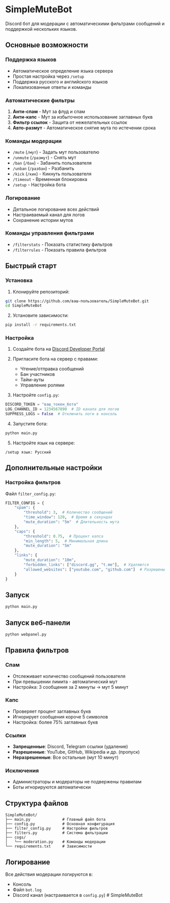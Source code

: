 # SimpleMuteBot

Discord бот для модерации с автоматическими фильтрами сообщений и поддержкой нескольких языков.

## Основные возможности

### Поддержка языков
- Автоматическое определение языка сервера
- Простая настройка через `/setup`
- Поддержка русского и английского языков
- Локализованные ответы и команды

### Автоматические фильтры

1. **Анти-спам** - Мут за флуд и спам
2. **Анти-капс** - Мут за избыточное использование заглавных букв
3. **Фильтр ссылок** - Защита от нежелательных ссылок
4. **Авто-размут** - Автоматическое снятие мута по истечении срока

### Команды модерации

- `/mute` (`/мут`) - Задать мут пользователю
- `/unmute` (`/размут`) - Снять мут
- `/ban` (`/бан`) - Забанить пользователя
- `/unban` (`/разбан`) - Разбанить
- `/kick` (`/кик`) - Кикнуть пользователя
- `/timeout` - Временная блокировка
- `/setup` - Настройка бота

### Логирование
- Детальное логирование всех действий
- Настраиваемый канал для логов
- Сохранение истории мутов

### Команды управления фильтрами

- `/filterstats` - Показать статистику фильтров
- `/filterrules` - Показать правила фильтров

## Быстрый старт

### Установка

1. Клонируйте репозиторий:
```bash
git clone https://github.com/ваш-пользователь/SimpleMuteBot.git
cd SimpleMuteBot
```

2. Установите зависимости:
```bash
pip install -r requirements.txt
```

### Настройка

1. Создайте бота на [Discord Developer Portal](https://discord.com/developers/applications)
2. Пригласите бота на сервер с правами:
   - Чтение/отправка сообщений
   - Бан участников
   - Тайм-ауты
   - Управление ролями

3. Настройте `config.py`:
```python
DISCORD_TOKEN = "ваш_токен_бота"
LOG_CHANNEL_ID = 1234567890  # ID канала для логов
SUPPRESS_LOGS = False  # Отключить логи в консоль
```

4. Запустите бота:
```bash
python main.py
```

5. Настройте язык на сервере:
```
/setup язык: Русский
```

## Дополнительные настройки

### Настройка фильтров

Файл `filter_config.py`:

```python
FILTER_CONFIG = {
    "spam": {
        "threshold": 3,  # Количество сообщений
        "time_window": 120,  # Время в секундах
        "mute_duration": "5m"  # Длительность мута
    },
    "caps": {
        "threshold": 0.75,  # Процент капса
        "min_length": 5,  # Минимальная длина
        "mute_duration": "5m"
    },
    "links": {
        "mute_duration": "10m",
        "forbidden_links": ["discord.gg", "t.me"],  # Удаляются
        "allowed_websites": ["youtube.com", "github.com"]  # Разрешены
    }
}
```

## Запуск

```bash
python main.py
```

## Запуск веб-панели

```bash
python webpanel.py
```

## Правила фильтров

### Спам
- Отслеживает количество сообщений пользователя
- При превышении лимита - автоматический мут
- Настройка: 3 сообщения за 2 минуты → мут 5 минут

### Капс
- Проверяет процент заглавных букв
- Игнорирует сообщения короче 5 символов
- Настройка: более 75% заглавных букв

### Ссылки
- **Запрещенные**: Discord, Telegram ссылки (удаление)
- **Разрешенные**: YouTube, GitHub, Wikipedia и др. (пропуск)
- **Неразрешенные**: Все остальные (мут 10 минут)

### Исключения
- Администраторы и модераторы не подвержены правилам
- Боты игнорируются автоматически

## Структура файлов

```
SimpleMuteBot/
├── main.py              # Главный файл бота
├── config.py            # Основная конфигурация
├── filter_config.py     # Настройки фильтров
├── filters.py           # Система фильтрации
├── cogs/
│   └── moderation.py    # Команды модерации
└── requirements.txt     # Зависимости
```

## Логирование

Все действия модерации логируются в:
- Консоль
- Файл `bot.log`
- Discord канал (настраивается в `config.py`) # SimpleMuteBot
